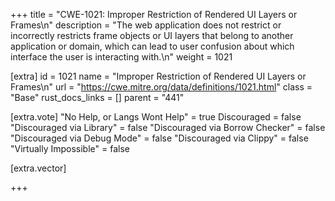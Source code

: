 +++
title = "CWE-1021: Improper Restriction of Rendered UI Layers or Frames\n"
description = "The web application does not restrict or incorrectly restricts frame objects or UI layers that belong to another application or domain, which can lead to user confusion about which interface the user is interacting with.\n"
weight = 1021

[extra]
id = 1021
name = "Improper Restriction of Rendered UI Layers or Frames\n"
url = "https://cwe.mitre.org/data/definitions/1021.html"
class = "Base"
rust_docs_links = []
parent = "441"

[extra.vote]
"No Help, or Langs Wont Help" = true
Discouraged = false
"Discouraged via Library" = false
"Discouraged via Borrow Checker" = false
"Discouraged via Debug Mode" = false
"Discouraged via Clippy" = false
"Virtually Impossible" = false

[extra.vector]

+++